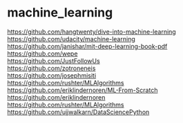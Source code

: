 # machine_learning
https://github.com/hangtwenty/dive-into-machine-learning \
https://github.com/udacity/machine-learning \
https://github.com/janishar/mit-deep-learning-book-pdf \
https://github.com/wepe \
https://github.com/JustFollowUs \
https://github.com/zotroneneis \
https://github.com/josephmisiti \
https://github.com/rushter/MLAlgorithms \
https://github.com/eriklindernoren/ML-From-Scratch \
https://github.com/eriklindernoren \
https://github.com/rushter/MLAlgorithms \
https://github.com/ujjwalkarn/DataSciencePython
